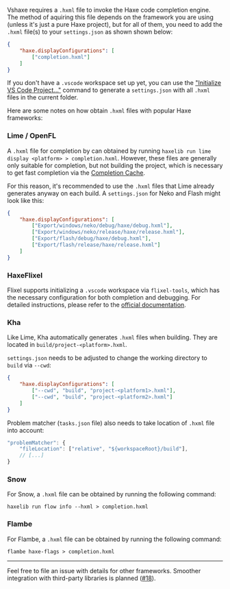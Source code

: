 Vshaxe requires a `.hxml` file to invoke the Haxe code completion engine. The method of aquiring this file depends on the framework you are using (unless it's just a pure Haxe project), but for all of them, you need to add the `.hxml` file(s) to your `settings.json` as shown shown below:

```json
{
    "haxe.displayConfigurations": [
        ["completion.hxml"]
    ]
}
```

If you don't have a `.vscode` workspace set up yet, you can use the ["Initialize VS Code Project..."](/vshaxe/vshaxe/wiki/Commands#haxe-initialize-vs-code-project) command to generate a `settings.json` with all `.hxml` files in the current folder.

Here are some notes on how obtain `.hxml` files with popular Haxe frameworks:

### Lime / OpenFL

A `.hxml` file for completion by can obtained by running `haxelib run lime display <platform> > completion.hxml`. However, these files are generally only suitable for completion, but not building the project, which is necessary to get fast completion via the [Completion Cache](/vshaxe/vshaxe/wiki/Completion-Cache).

For this reason, it's recommended to use the `.hxml` files that Lime already generates anyway on each build. A `settings.json` for Neko and Flash might look like this:

```json
{
    "haxe.displayConfigurations": [
        ["Export/windows/neko/debug/haxe/debug.hxml"],
        ["Export/windows/neko/release/haxe/release.hxml"],
        ["Export/flash/debug/haxe/debug.hxml"],
        ["Export/flash/release/haxe/release.hxml"]
    ]
}
```

### HaxeFlixel

Flixel supports initializing a `.vscode` workspace via `flixel-tools`, which has the necessary configuration for both completion and debugging. For detailed instructions, please refer to the [official documentation](http://haxeflixel.com/documentation/visual-studio-code/).

### Kha

Like Lime, Kha automatically generates `.hxml` files when building. They are located in `build/project-<platform>.hxml`. 

`settings.json` needs to be adjusted to change the working directory to `build` via `--cwd`:

```json
{
    "haxe.displayConfigurations": [
        ["--cwd", "build", "project-<platform1>.hxml"],
        ["--cwd", "build", "project-<platform2>.hxml"]
    ]
}
```

Problem matcher (`tasks.json` file) also needs to take location of `.hxml` file into account:

```js
"problemMatcher": {
    "fileLocation": ["relative", "${workspaceRoot}/build"],
    // [...]
}
```

### Snow

For Snow, a `.hxml` file can be obtained by running the following command:

```
haxelib run flow info --hxml > completion.hxml
```

### Flambe

For Flambe, a `.hxml` file can be obtained by running the following command:

```
flambe haxe-flags > completion.hxml
```

_____________________

Feel free to file an issue with details for other frameworks. Smoother integration with third-party libraries is planned ([#18](https://github.com/vshaxe/vshaxe/issues/18)).